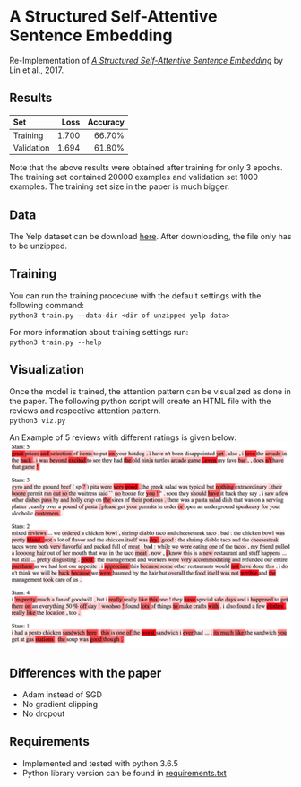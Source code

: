 # A Structured Self-Attentive Sentence Embedding
Re-Implementation of [_A Structured Self-Attentive Sentence Embedding_](https://arxiv.org/pdf/1703.03130.pdf) by Lin et al., 2017.

## Results

| Set        | Loss     | Accuracy |
|:-----------|---------:|---------:|
| Training   | 1.700    | 66.70%   |
| Validation | 1.694    | 61.80%   |

Note that the above results were obtained after training for only 3 epochs. The training set contained 20000 examples and validation set 1000 examples. The training set size in the paper is much bigger.

## Data
The Yelp dataset can be download [here](http://pan.webis.de/clef16/pan16-web/author-profiling.html). 
After downloading, the file only has to be unzipped.

## Training
You can run the training procedure with the default settings with the following command:  
`python3 train.py --data-dir <dir of unzipped yelp data>`

For more information about training settings run:  
`python3 train.py --help`

## Visualization
Once the model is trained, the attention pattern can be visualized as done in the paper. 
The following python script will create an HTML file with the reviews and respective attention pattern.  
`python3 viz.py`

An Example of 5 reviews with different ratings is given below:  
![](imgs/viz2.png)

## Differences with the paper
- Adam instead of SGD
- No gradient clipping
- No dropout

## Requirements
- Implemented and tested with python 3.6.5
- Python library version can be found in [requirements.txt](requirements.txt)